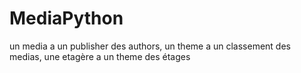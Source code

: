 # MediaPython
un media a 
         un publisher
         des authors,
un theme a 
           un classement
           des medias,
une etagère a
     un theme
     des étages

